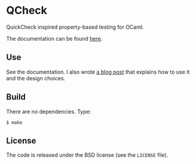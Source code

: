 QCheck
======

QuickCheck inspired property-based testing for OCaml.

The documentation can be found [here](http://cedeela.fr/~simon/software/qcheck).

## Use

See the documentation. I also wrote
[a blog post](http://cedeela.fr/quickcheck-for-ocaml.html) that explains
how to use it and the design choices.

## Build

There are no dependencies. Type:

    $ make

## License

The code is released under the BSD license (see the `LICENSE` file).
